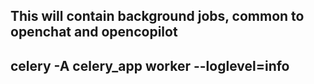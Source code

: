 ## This will contain background jobs, common to openchat and opencopilot
## celery -A celery_app worker --loglevel=info